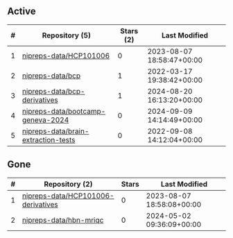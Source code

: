 ## Active
| # | Repository (5) | Stars (2) | Last Modified |
| --- | --- | --- | --- |
| 1 | [nipreps-data/HCP101006](https://gin.g-node.org/nipreps-data/HCP101006) | 0 | 2023-08-07 18:58:47+00:00 |
| 2 | [nipreps-data/bcp](https://gin.g-node.org/nipreps-data/bcp) | 1 | 2022-03-17 19:38:42+00:00 |
| 3 | [nipreps-data/bcp-derivatives](https://gin.g-node.org/nipreps-data/bcp-derivatives) | 1 | 2024-08-20 16:13:20+00:00 |
| 4 | [nipreps-data/bootcamp-geneva-2024](https://gin.g-node.org/nipreps-data/bootcamp-geneva-2024) | 0 | 2024-09-09 14:14:49+00:00 |
| 5 | [nipreps-data/brain-extraction-tests](https://gin.g-node.org/nipreps-data/brain-extraction-tests) | 0 | 2022-09-08 14:12:04+00:00 |

## Gone
| # | Repository (2) | Stars | Last Modified |
| --- | --- | --- | --- |
| 1 | [nipreps-data/HCP101006-derivatives](https://gin.g-node.org/nipreps-data/HCP101006-derivatives) | 0 | 2023-08-07 18:58:08+00:00 |
| 2 | [nipreps-data/hbn-mriqc](https://gin.g-node.org/nipreps-data/hbn-mriqc) | 0 | 2024-05-02 09:36:09+00:00 |
